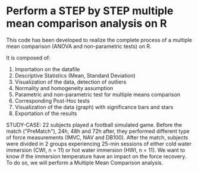 # Perform a STEP by STEP multiple mean comparison analysis on R
This code has been developed to realize the complete process of a multiple mean comparison (ANOVA and non-parametric tests) on R.

It is composed of: 

  1. Importation on the datafile
  2. Descriptive Statistics (Mean, Standard Deviation)
  3. Visualization of the data, detection of outliers
  4. Normality and homogeneity assumption 
  5. Parametric and non-parametric test for multiple means comparison
  6. Corresponding Post-Hoc tests 
  7. Visualization of the data (graph) with significance bars and stars
  8. Exportation of the results

STUDY-CASE: 
22 subjects played a football simulated game. Before the match ("PreMatch"), 24h, 48h and 72h after, they performed different type of force measurements (IMVC, NAV and DB100). After the match, subjects were divided in 2 groups experiencing 25-min sessions of either cold water immersion (CWI, n = 11) or hot water immersion (HWI, n = 11). We want to know if the immersion temperature have an impact on the force recovery. To do so, we will perform a Multiple Mean Comparison analysis. 
